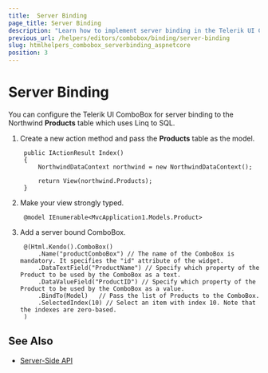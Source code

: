 ```yaml
---
title:  Server Binding
page_title: Server Binding
description: "Learn how to implement server binding in the Telerik UI ComboBox HtmlHelper for {{ site.framework }}."
previous_url: /helpers/editors/combobox/binding/server-binding
slug: htmlhelpers_combobox_serverbinding_aspnetcore
position: 3
---
```


# Server Binding

You can configure the Telerik UI ComboBox for server binding to the Northwind **Products** table which uses Linq to SQL.

1. Create a new action method and pass the **Products** table as the model.

        public IActionResult Index()
        {
            NorthwindDataContext northwind = new NorthwindDataContext();

            return View(northwind.Products);
        }

1. Make your view strongly typed.

        @model IEnumerable<MvcApplication1.Models.Product>


1. Add a server bound ComboBox.

        @(Html.Kendo().ComboBox()
            .Name("productComboBox") // The name of the ComboBox is mandatory. It specifies the "id" attribute of the widget.
            .DataTextField("ProductName") // Specify which property of the Product to be used by the ComboBox as a text.
            .DataValueField("ProductID") // Specify which property of the Product to be used by the ComboBox as a value.
            .BindTo(Model)   // Pass the list of Products to the ComboBox.
            .SelectedIndex(10) // Select an item with index 10. Note that the indexes are zero-based.
        )

## See Also

* [Server-Side API](/api/combobox)
